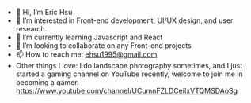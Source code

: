 - 👋 Hi, I’m Eric Hsu
- 👀 I’m interested in Front-end development, UI/UX design, and user research. 
- 🌱 I’m currently learning Javascript and React
- 💞️ I’m looking to collaborate on any Front-end projects
- 📫 How to reach me: ehsu1995@gmail.com
- Other things I love: I do landscape photography sometimes, and I just started a gaming channel on YouTube recently, welcome to join me in becoming a gamer. https://www.youtube.com/channel/UCumnFZLDCeiIxVTQMSDAoSg

<!---
ehsu1995/ehsu1995 is a ✨ special ✨ repository because its `README.md` (this file) appears on your GitHub profile.
You can click the Preview link to take a look at your changes.
--->
